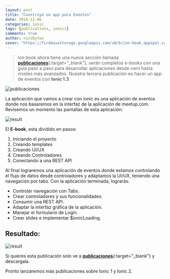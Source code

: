 ```yaml
---
layout: post
title: "Construye un app para Eventos"
date: 2016-12-06
categories: ionic
tags: [publications, ionic1]
comments: true
author: nicobytes
cover: "https://firebasestorage.googleapis.com/v0/b/ion-book.appspot.com/o/posts%2Fion-events%2FConstruye%20un%20app%20para%20Eventos!.jpg?alt=media"
---
```


> Ion book ahora tiene una nueva sección llamada [**publicaciones**](http://www.ion-book.com/publications/){:target="_blank"}, serán completos e-books con una guía paso a paso para desarrollar aplicaciones desde cero hasta niveles más avanzados. Nuestra tercera publicación es hacer un app de eventos con **Ionic 1.3** 

<img class="img-responsive" src="https://firebasestorage.googleapis.com/v0/b/ion-book.appspot.com/o/posts%2Fion-events%2FConstruye%20un%20app%20para%20Eventos!.jpg?alt=media" alt="publicaciones">

La aplicación que vamos a crear con ionic es una aplicación de eventos donde nos basaremos en la interfaz de la aplicación de meetup.com. Revisemos un momento las pantallas de esta aplicación:

<img class="img-responsive" src="https://firebasestorage.googleapis.com/v0/b/ion-book.appspot.com/o/posts%2Fion-events%2Fmeetup.png?alt=media" alt="result">

El **E-book**, esta dividido en pasos:

1. Iniciando el proyecto
1. Creando templates
1. Creando UI/UX
1. Creando Controladores
1. Conectando a una REST API

Al final lograremos una aplicación de eventos donde estamos controlando el flujo de datos desde controladores y adaptamos la UI/UX, teniendo una navegación por tabs. Con la aplicación terminada, lograrás:

- Controlar navegación con Tabs.
- Crear controladores y sus funcionalidades. 
- Consumir una REST API.
- Adaptar la interfaz gráfica de la aplicación.
- Manejar el formulario de Login.
- Crear slides e implementar $ionicLoading.

## Resultado:

<img class="img-responsive" src="https://firebasestorage.googleapis.com/v0/b/ion-book.appspot.com/o/posts%2Fion-events%2Fresult.jpg?alt=media" alt="result">

Si quieres esta publicación solo ve a [**publicaciones**](http://www.ion-book.com/publications/){:target="_blank"} y descargala.

Pronto lanzaremos más publicaciones sobre Ionic 1 y Ionic 2.